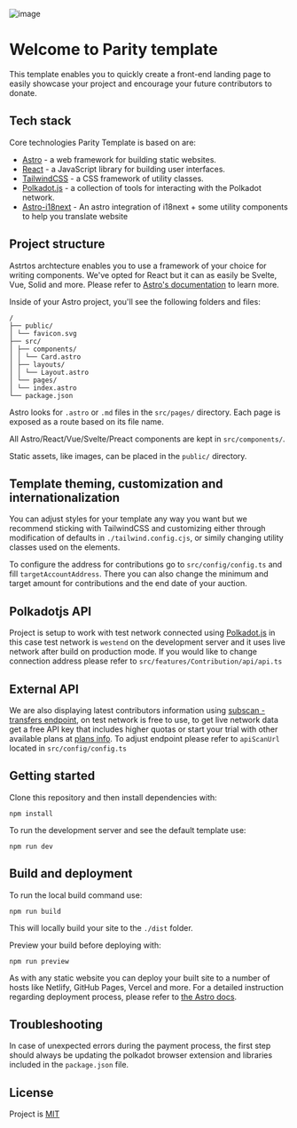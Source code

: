 ![image](https://user-images.githubusercontent.com/34003/216074063-d84fa812-5ceb-44dc-96d9-161976cda631.png)

# Welcome to Parity template

This template enables you to quickly create a front-end landing page to easily showcase your project and encourage your future contributors to donate.

## Tech stack

Core technologies Parity Template is based on are:

- [Astro](https://astro.build/) - a web framework for building static websites.
- [React](https://reactjs.org/) - a JavaScript library for building user interfaces.
- [TailwindCSS](https://tailwindcss.com/) - a CSS framework of utility classes.
- [Polkadot.js](https://polkadot.js.org/docs/) - a collection of tools for interacting with the Polkadot network.
- [Astro-i18next](https://astro-i18next.yassinedoghri.com/) - An astro integration of i18next + some utility components to help you translate website

## Project structure

Astrtos archtecture enables you to use a framework of your choice for writing components. We've opted for React but it can as easily be Svelte, Vue, Solid and more. Please refer to [Astro's documentation](https://docs.astro.build/en/concepts/why-astro/#easy-to-use) to learn more.

Inside of your Astro project, you'll see the following folders and files:

```
/
├── public/
│ └── favicon.svg
├── src/
│ ├── components/
│ │ └── Card.astro
│ ├── layouts/
│ │ └── Layout.astro
│ └── pages/
│ └── index.astro
└── package.json
```

Astro looks for `.astro` or `.md` files in the `src/pages/` directory. Each page is exposed as a route based on its file name.

All Astro/React/Vue/Svelte/Preact components are kept in `src/components/`.

Static assets, like images, can be placed in the `public/` directory.

## Template theming, customization and internationalization

You can adjust styles for your template any way you want but we recommend sticking with TailwindCSS and customizing either through modification of defaults in `./tailwind.config.cjs`, or simily changing utility classes used on the elements.

To configure the address for contributions go to `src/config/config.ts` and fill `targetAccountAddress`. There you can also change the minimum and target amount for contributions and the end date of your auction.

## Polkadotjs API

Project is setup to work with test network connected using [Polkadot.js](https://polkadot.js.org/docs/) in this case test network is `westend` on the development server and it uses live network after build on production mode. If you would like to change connection address please refer to `src/features/Contribution/api/api.ts`

## External API

We are also displaying latest contributors information using [subscan - transfers endpoint](https://support.subscan.io/#transfers), on test network is free to use, to get live network data get a free API key that includes higher quotas or start your trial with other available plans at [plans info](https://pro.subscan.io/). To adjust endpoint please refer to `apiScanUrl` located in `src/config/config.ts`

## Getting started

Clone this repository and then install dependencies with:

```
npm install
```

To run the development server and see the default template use:

```
npm run dev
```

## Build and deployment

To run the local build command use:

```
npm run build
```

This will locally build your site to the `./dist` folder.

Preview your build before deploying with:

```
npm run preview
```

As with any static website you can deploy your built site to a number of hosts like Netlify, GitHub Pages, Vercel and more. For a detailed instruction regarding deployment process, please refer to [the Astro docs](https://docs.astro.build/en/guides/deploy/).

## Troubleshooting

In case of unexpected errors during the payment process, the first step should always be updating the polkadot browser extension and libraries included in the `package.json` file.

## License

Project is [MIT](./LICENSE)
